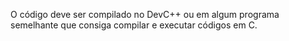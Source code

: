 O código deve ser compilado no DevC++ ou em algum programa semelhante que consiga compilar e executar códigos em C.
